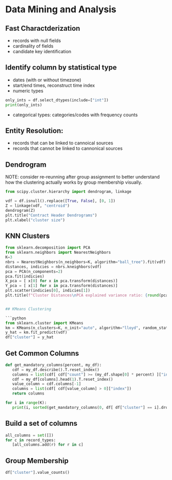 # Data Mining and Analysis

## Fast Charactderization

- records with null fields
- cardinality of fields
- candidate key identification

## Identify column by statistical type

- dates (with or without timezone)
- start/end times, reconstruct time index
- numeric types

```python
only_ints = df.select_dtypes(include=["int"])
print(only_ints)
```

- categorical types: categories/codes with frequency counts

## Entity Resolution:

- records that can be linked to cannoical sources
- records that cannot be linked to cannonical sources

## Dendrogram

NOTE: consider re-reunning after group assignment to better understand how
the clustering actually works by group membership visually.

```python
from scipy.cluster.hierarchy import dendrogram, linkage

vdf = df.isnull().replace([True, False], [0, 1])
Z = linkage(vdf, "centroid")
dendrogram(Z)
plt.title("Contract Header Dendrograms")
plt.xlabel("cluster size")
```

## KNN Clusters

```python
from sklearn.decomposition import PCA
from sklearn.neighbors import NearestNeighbors
K=3
nbrs = NearestNeighbors(n_neighbors=K, algorithm="ball_tree").fit(vdf)
distances, indicies = nbrs.kneighbors(vdf)
pca = PCA(n_components=2)
pca.fit(indicies)
X_pca = [ x[0] for x in pca.transform(distances)]
Y_pca = [ x[1] for x in pca.transform(distances)]
plt.scatter(indicies[0], indicies[1])
plt.title(f"Cluster Distances\nPCA explained variance ratio: {round(pca.explained_variance_ratio_[0] + pca.explained_variance_ratio_[1], 3)}")


## KMeans Clustering

```python
from sklearn.cluster import KMeans
km = KMeans(n_clusters=K, n_init="auto", algorithm="lloyd", random_state=42)
y_hat = km.fit_predict(vdf)
df["cluster"] = y_hat
```

## Get Common Columns

```python
def get_mandatory_columns(percent, my_df):
   cdf = my_df.describe().T.reset_index()
   columns = list(cdf[ cdf["count"] >= (my_df.shape[0] * percent) ]["index"])
   cdf = my_df[columns].head(1).T.reset_index()
   value_column = cdf.columns[-1]
   columns = list(cdf[ cdf[value_column] > 0]["index"])
   return columns

for i in range(K):
   print(i, sorted(get_mandatory_columns(0, df[ df["cluster"] == i].drop("cluster", axis=1))))
```

## Build a set of columns

```python
all_columns = set([])
for c in record_types:
   [all_columns.add(r) for r in c]
```

## Group Membership

```python
df["cluster"].value_counts()
```

